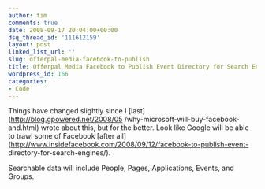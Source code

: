 ```yaml
---
author: tim
comments: true
date: 2008-09-17 20:04:00+00:00
dsq_thread_id: '111612159'
layout: post
linked_list_url: ''
slug: offerpal-media-facebook-to-publish
title: Offerpal Media Facebook to Publish Event Directory for Search Engines
wordpress_id: 166
categories:
- Code
---
```


Things have changed slightly since I [last](http://blog.gpowered.net/2008/05
/why-microsoft-will-buy-facebook-and.html) wrote about this, but for the
better. Look like Google will be able to trawl some of Facebook [after
all](http://www.insidefacebook.com/2008/09/12/facebook-to-publish-event-
directory-for-search-engines/).  
  
Searchable data will include People, Pages, Applications, Events, and Groups.

